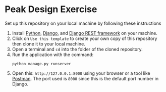# Peak Design Exercise

Set up this repository on your local machine by following these instructions

1. Install [Python](https://www.python.org/downloads/), [Django](https://docs.djangoproject.com/en/4.2/), and [Django REST framework](https://www.django-rest-framework.org/) on your machine. 
2. Click on `Use this template` to create your own copy of this repository then clone it to your local machine.
3. Open a terminal and `cd` into the folder of the cloned repository.
4. Run the application with the command:
    ```
    python manage.py runserver
    ```
5. Open this: `http://127.0.0.1:8000` using your browser or a tool like [Postman](https://www.postman.com). The port used is `8000` since this is the default port number in Django.
